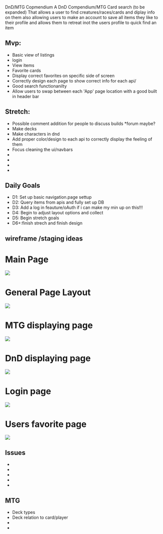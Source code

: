 DnD/MTG Copmendium
A DnD Compendium/MTG Card search (to be expanded) That allows a user to find creatures/races/cards and diplay info on them also allowing users to make an account to save all items they like to their profile and allows them to retreat inot the users profile to quick find an item


## Mvp:
* Basic view of listings
* login 
* View items
* Favorite cards
* Display correct favorites on specific side of screen
* Correctly design each page to show correct info for each api/   
* Good search functionanilty
* Allow users to swap between each 'App' page location with a good built in header bar

## Stretch:
* Possible comment addition for people to discuss builds
	*forum maybe?
* Make decks
* Make characters in dnd
* Add proper color/design to each api to correctly display the feeling of them
* Focus cleaning the ui/navbars
* 
* 
* 
* 

## Daily Goals
* D1: Set up basic navigation.page settup
* D2: Query items from apis and fully set up DB
* D3: Add a log in feauture/oAuth if i can make my min up on this!!!
* D4: Begin to adjust layout options and collect
* D5: Begin stretch goals
* D6+:finish strech and finish design

## wireframe /staging ideas
# Main Page

![](/Wireframe/Untitled.png)

# General Page Layout
![](/Wireframe/pages.png)

# MTG displaying page
![](/Wireframe/mtgpage.png)

# DnD displaying page
![](/Wireframe/dndpage.png)

# Login page 
![](/Wireframe/logreg.png)

# Users favorite page
![](/Wireframe/favpage.png)

## Issues
*  
* 
* 
* 
* 

## MTG 
* Deck types
* Deck relation to card/player
*
*
